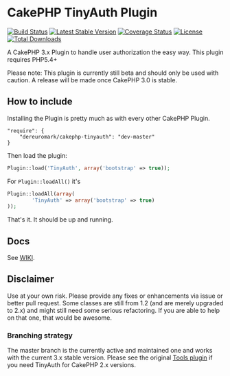 # CakePHP TinyAuth Plugin

[![Build Status](https://api.travis-ci.org/dereuromark/cakephp-tinyauth.png?branch=master)](https://travis-ci.org/dereuromark/cakephp-tinyauth)
[![Latest Stable Version](https://poser.pugx.org/dereuromark/cakephp-tinyauth/v/stable.png)](https://packagist.org/packages/dereuromark/cakephp-tinyauth)
[![Coverage Status](https://coveralls.io/repos/dereuromark/cakephp-tinyauth/badge.png)](https://coveralls.io/r/dereuromark/cakephp-tinyauth)
[![License](https://poser.pugx.org/dereuromark/cakephp-tinyauth/license.png)](https://packagist.org/packages/dereuromark/cakephp-tinyauth)
[![Total Downloads](https://poser.pugx.org/dereuromark/cakephp-tinyauth/d/total.png)](https://packagist.org/packages/dereuromark/cakephp-tinyauth)

A CakePHP 3.x Plugin to handle user authorization the easy way.
This plugin requires PHP5.4+

Please note: This plugin is currently still beta and should only be used with caution. A release will be made once CakePHP 3.0 is stable.

## How to include
Installing the Plugin is pretty much as with every other CakePHP Plugin.

```
"require": {
	"dereuromark/cakephp-tinyauth": "dev-master"
}
```

Then load the plugin:

```php
Plugin::load('TinyAuth', array('bootstrap' => true));
```

For `Plugin::loadAll()` it's

```php
Plugin::loadAll(array(
		'TinyAuth' => array('bootstrap' => true)
));
```

That's it. It should be up and running.

## Docs
See [WIKI](https://github.com/dereuromark/cakephp-tinyauth/wiki).

## Disclaimer
Use at your own risk. Please provide any fixes or enhancements via issue or better pull request.
Some classes are still from 1.2 (and are merely upgraded to 2.x) and might still need some serious refactoring.
If you are able to help on that one, that would be awesome.

### Branching strategy
The master branch is the currently active and maintained one and works with the current 3.x stable version.
Please see the original [Tools plugin](https://github.com/dereuromark/cakephp-tools) if you need TinyAuth for CakePHP 2.x versions.
